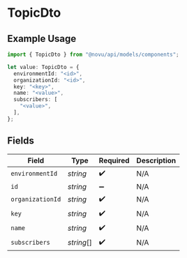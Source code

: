 # TopicDto

## Example Usage

```typescript
import { TopicDto } from "@novu/api/models/components";

let value: TopicDto = {
  environmentId: "<id>",
  organizationId: "<id>",
  key: "<key>",
  name: "<value>",
  subscribers: [
    "<value>",
  ],
};
```

## Fields

| Field              | Type               | Required           | Description        |
| ------------------ | ------------------ | ------------------ | ------------------ |
| `environmentId`    | *string*           | :heavy_check_mark: | N/A                |
| `id`               | *string*           | :heavy_minus_sign: | N/A                |
| `organizationId`   | *string*           | :heavy_check_mark: | N/A                |
| `key`              | *string*           | :heavy_check_mark: | N/A                |
| `name`             | *string*           | :heavy_check_mark: | N/A                |
| `subscribers`      | *string*[]         | :heavy_check_mark: | N/A                |